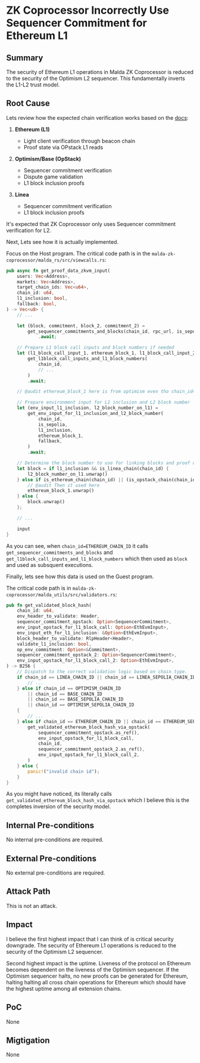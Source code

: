 # ZK Coprocessor Incorrectly Use Sequencer Commitment for Ethereum L1

## Summary

The security of Ethereum L1 operations in Malda ZK Coprocessor is reduced to the
security of the Optimism L2 sequencer. This fundamentally inverts the L1-L2
trust model.

## Root Cause

Lets review how the expected chain verification works based on the
[docs](https://github.com/sherlock-audit/2025-07-malda-pyk/blob/51c3a8231a37b622235151254a21cebbc1fa78e1/malda-zk-coprocessor/README.md?plain=1#L73C1-L88C31):

1. **Ethereum (L1)**
   - Light client verification through beacon chain
   - Proof state via OPstack L1 reads

2. **Optimism/Base (OpStack)**
   - Sequencer commitment verification
   - Dispute game validation
   - L1 block inclusion proofs

3. **Linea**
   - Sequencer commitment verification
   - L1 block inclusion proofs

It's expected that ZK Coprocessor only uses Sequencer commitment verification
for L2.

Next, Lets see how it is actually implemented.

Focus on the Host program. The critical code path is in the
`malda-zk-coprocessor/malda_rs/src/viewcalls.rs`:

```rust
pub async fn get_proof_data_zkvm_input(
    users: Vec<Address>,
    markets: Vec<Address>,
    target_chain_ids: Vec<u64>,
    chain_id: u64,
    l1_inclusion: bool,
    fallback: bool,
) -> Vec<u8> {
    // ...

    let (block, commitment, block_2, commitment_2) =
        get_sequencer_commitments_and_blocks(chain_id, rpc_url, is_sepolia, l1_inclusion, fallback)
            .await;

    // Prepare L1 block call inputs and block numbers if needed
    let (l1_block_call_input_1, ethereum_block_1, l1_block_call_input_2, _ethereum_block_2) =
        get_l1block_call_inputs_and_l1_block_numbers(
            chain_id,
            // ...
        )
        .await;

    // @audit ethereum_block_1 here is from optimism even tho chain_id=1

    // Prepare environment input for L1 inclusion and L2 block number
    let (env_input_l1_inclusion, l2_block_number_on_l1) =
        get_env_input_for_l1_inclusion_and_l2_block_number(
            chain_id,
            is_sepolia,
            l1_inclusion,
            ethereum_block_1,
            fallback,
        )
        .await;

    // Determine the block number to use for linking blocks and proof data call input
    let block = if l1_inclusion && is_linea_chain(chain_id) {
        l2_block_number_on_l1.unwrap()
    } else if is_ethereum_chain(chain_id) || (is_opstack_chain(chain_id) && l1_inclusion) {
        // @audit Then it used here
        ethereum_block_1.unwrap()
    } else {
        block.unwrap()
    };

    // ...

    input
}
```

As you can see, when `chain_id=ETHEREUM_CHAIN_ID` it calls
`get_sequencer_commitments_and_blocks` and
`get_l1block_call_inputs_and_l1_block_numbers` which then used as `block` and
used as subsquent executions.

Finally, lets see how this data is used on the Guest program.

The critical code path is in
`malda-zk-coprocessor/malda_utils/src/validators.rs`:

```rust
pub fn get_validated_block_hash(
    chain_id: u64,
    env_header_to_validate: Header,
    sequencer_commitment_opstack: Option<SequencerCommitment>,
    env_input_opstack_for_l1_block_call: Option<EthEvmInput>,
    env_input_eth_for_l1_inclusion: &Option<EthEvmInput>,
    block_header_to_validate: RlpHeader<Header>,
    validate_l1_inclusion: bool,
    op_env_commitment: Option<&Commitment>,
    sequencer_commitment_opstack_2: Option<SequencerCommitment>,
    env_input_opstack_for_l1_block_call_2: Option<EthEvmInput>,
) -> B256 {
    // Dispatch to the correct validation logic based on chain type.
    if chain_id == LINEA_CHAIN_ID || chain_id == LINEA_SEPOLIA_CHAIN_ID {
        // ...
    } else if chain_id == OPTIMISM_CHAIN_ID
        || chain_id == BASE_CHAIN_ID
        || chain_id == BASE_SEPOLIA_CHAIN_ID
        || chain_id == OPTIMISM_SEPOLIA_CHAIN_ID
    {
        // ...
    } else if chain_id == ETHEREUM_CHAIN_ID || chain_id == ETHEREUM_SEPOLIA_CHAIN_ID {
        get_validated_ethereum_block_hash_via_opstack(
            sequencer_commitment_opstack.as_ref(),
            env_input_opstack_for_l1_block_call,
            chain_id,
            sequencer_commitment_opstack_2.as_ref(),
            env_input_opstack_for_l1_block_call_2,
        )
    } else {
        panic!("invalid chain id");
    }
}
```

As you might have noticed, its literally calls
`get_validated_ethereum_block_hash_via_opstack` which I believe this is the
completes inversion of the security model.

## Internal Pre-conditions

No internal pre-conditions are required.

## External Pre-conditions

No external pre-conditions are required.

## Attack Path

This is not an attack.

## Impact

I believe the first highest impact that I can think of is critical security
downgrade. The security of Ethereum L1 operations is reduced to the security of
the Optimism L2 sequencer.

Second highest impact is the uptime. Liveness of the protocol on Ethereum
becomes dependent on the liveness of the Optimism sequencer. If the Optimism
sequencer halts, no new proofs can be generated for Ethereum, halting halting
all cross chain operations for Ethereum which should have the highest uptime
among all extension chains.

## PoC

None

## Migtigation

None
